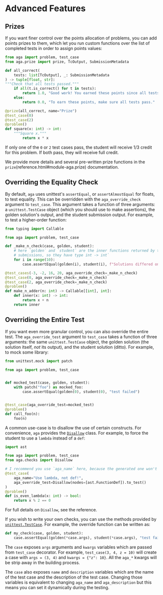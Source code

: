 # Advanced Features

## Prizes

If you want finer control over the points allocation of problems, you can add
points prizes to them, which let you run custom functions over the list of
completed tests in order to assign points values:

```python
from aga import problem, test_case
from aga.prize import prize, TcOutput, SubmissionMetadata

def all_correct(
    tests: list[TcOutput], _: SubmissionMetadata
) -> tuple[float, str]:
"""Check that all tests passed."""
    if all(t.is_correct() for t in tests):
        return 1.0, "Good work! You earned these points since all tests passed."
    else:
        return 0.0, "To earn these points, make sure all tests pass."

@prize(all_correct, name="Prize")
@test_case(0)
@test_case(2)
@problem()
def square(x: int) -> int:
    """Square x."""
		return x * x
```

If only one of the `0` or `2` test cases pass, the student will receive 1/3
credit for this problem. If both pass, they will receive full credit.

We provide more details and several pre-written prize functions in the
`prize`(reference.html#module-aga.prize) documentation.

## Overriding the Equality Check

By default, `aga` uses unittest's `assertEqual`, or `assertAlmostEqual` for
floats, to test equality. This can be overridden with the `aga_override_check`
argument to `test_case`. This argument takes a function of three arguments: a
`unittest.TestCase` object (which you should use to make assertions), the golden
solution's output, and the student submission output. For example, to test a
higher-order function:

```python
from typing import Callable

from aga import problem, test_case

def _make_n_check(case, golden, student):
    # here `golden` and `student` are the inner functions returned by the
    # submissions, so they have type int -> int`
    for i in range(10):
        case.assertEqual(golden(i), student(i), f"Solutions differed on input {i}.")

@test_cases(-3, -2, 16, 20, aga_override_check=_make_n_check)
@test_case(0, aga_override_check=_make_n_check)
@test_case(2, aga_override_check=_make_n_check)
@problem()
def make_n_adder(n: int) -> Callable[[int], int]:
    def inner(x: int) -> int:
        return x + n
    return inner
```

## Overriding the Entire Test
If you want even more granular control, you can also override the entire test.
The `aga_override_test` argument to `test_case` takes a function of three
arguments: the same `unittest.TestCase` object, the golden solution (the
solution itself, _not_ its output), and the student solution (ditto). For
example, to mock some library:

```python
from unittest.mock import patch

from aga import problem, test_case


def mocked_test(case, golden, student):
    with patch("foo") as mocked_foo:
        case.assertEqual(golden(0), student(0), "test failed")


@test_case(aga_override_test=mocked_test)
@problem()
def call_foo(n):
    foo(n)
```

A common use-case is to disallow the use of certain constructs. For
convenience, `aga` provides the
[`Disallow`](reference.html#aga.checks.Disallow) class. For example, to force
the student to use a `lambda` instead of a `def`:

```python
import ast

from aga import problem, test_case
from aga.checks import Disallow

# I recommend you use `aga_name` here, because the generated one won't be very good
@test_case(
    aga_name="Use lambda, not def!",
    aga_override_test=Disallow(nodes=[ast.FunctionDef]).to_test()
)
@problem()
def is_even_lambda(x: int) -> bool:
    return x % 2 == 0
```

For full details on `Disallow`, see the reference.

If you wish to write your own checks, you can use the methods provided by [`unittest.TestCase`](https://docs.python.org/3/library/unittest.html#unittest.TestCase). For example, the override function can be written as:

```python
def my_check(case, golden, student):
    case.assertEqual(golden(*case.args), student(*case.args), "test failed")
```

The `case` exposes `args` arguments and `kwargs` variables which are passed from `test_case` decorator. For example, `test_case(3, 4, z = 10)` will create a case with `args = (3, 4)` and `kwargs = {"z": 10}`. All the `aga_*` kwargs will be strip away in the building process. 

The `case` also exposes `name` and `description` variables which are the name of the test case and the description of the test case. Changing those variables is equivalent to changing `aga_name` and `aga_description` but this means you can set it dynamically during the testing. 
